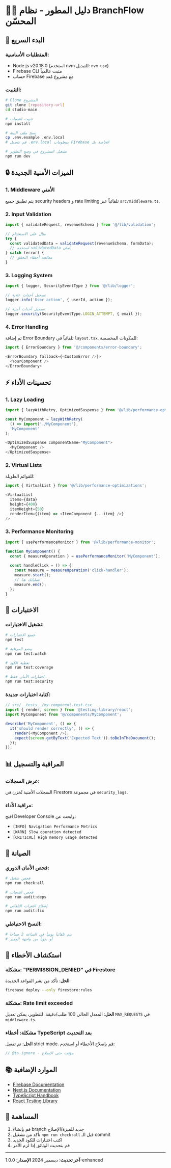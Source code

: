 # 👨‍💻 دليل المطور - نظام BranchFlow المحسّن

## 🚀 البدء السريع

### المتطلبات الأساسية:
- Node.js v20.18.0 (استخدم nvm للتبديل: `nvm use`)
- Firebase CLI مثبت عالمياً
- حساب Firebase مع مشروع مُعد

### التثبيت:
```bash
# Clone المشروع
git clone [repository-url]
cd studio-main

# تثبيت التبعيات
npm install

# نسخ ملف البيئة
cp .env.example .env.local
# قم بتعديل .env.local بمعلومات Firebase الخاصة بك

# تشغيل المشروع في وضع التطوير
npm run dev
```

## 🔒 الميزات الأمنية الجديدة

### 1. Middleware الأمني
يتم تطبيق جميع security headers و rate limiting تلقائياً عبر `src/middleware.ts`.

### 2. Input Validation
```typescript
import { validateRequest, revenueSchema } from '@/lib/validation';

// مثال على الاستخدام
try {
  const validatedData = validateRequest(revenueSchema, formData);
  // استخدم validatedData بأمان
} catch (error) {
  // معالجة أخطاء التحقق
}
```

### 3. Logging System
```typescript
import { logger, SecurityEventType } from '@/lib/logger';

// تسجيل أحداث عادية
logger.info('User action', { userId, action });

// تسجيل أحداث أمنية
logger.security(SecurityEventType.LOGIN_ATTEMPT, { email });
```

### 4. Error Handling
تم إضافة Error Boundary تلقائياً في `layout.tsx`. للمكونات المخصصة:
```typescript
import { ErrorBoundary } from '@/components/error-boundary';

<ErrorBoundary fallback={<CustomError />}>
  <YourComponent />
</ErrorBoundary>
```

## ⚡ تحسينات الأداء

### 1. Lazy Loading
```typescript
import { lazyWithRetry, OptimizedSuspense } from '@/lib/performance-optimizations';

const MyComponent = lazyWithRetry(
  () => import('./MyComponent'),
  'MyComponent'
);

<OptimizedSuspense componentName="MyComponent">
  <MyComponent />
</OptimizedSuspense>
```

### 2. Virtual Lists
للقوائم الطويلة:
```typescript
import { VirtualList } from '@/lib/performance-optimizations';

<VirtualList
  items={data}
  height={400}
  itemHeight={50}
  renderItem={(item) => <ItemComponent {...item} />}
/>
```

### 3. Performance Monitoring
```typescript
import { usePerformanceMonitor } from '@/lib/performance-monitor';

function MyComponent() {
  const { measureOperation } = usePerformanceMonitor('MyComponent');
  
  const handleClick = () => {
    const measure = measureOperation('click-handler');
    measure.start();
    // عملياتك هنا
    measure.end();
  };
}
```

## 🧪 الاختبارات

### تشغيل الاختبارات:
```bash
# جميع الاختبارات
npm test

# وضع المراقبة
npm run test:watch

# تغطية الكود
npm run test:coverage

# اختبارات الأمان فقط
npm run test:security
```

### كتابة اختبارات جديدة:
```typescript
// src/__tests__/my-component.test.tsx
import { render, screen } from '@testing-library/react';
import MyComponent from '@/components/MyComponent';

describe('MyComponent', () => {
  it('should render correctly', () => {
    render(<MyComponent />);
    expect(screen.getByText('Expected Text')).toBeInTheDocument();
  });
});
```

## 📊 المراقبة والتسجيل

### عرض السجلات:
السجلات الأمنية تُخزن في Firestore في مجموعة `security_logs`.

### مراقبة الأداء:
افتح Developer Console وابحث عن:
- `[INFO] Navigation Performance Metrics`
- `[WARN] Slow operation detected`
- `[CRITICAL] High memory usage detected`

## 🔧 الصيانة

### فحص الأمان الدوري:
```bash
# فحص شامل
npm run check:all

# فحص التبعيات
npm run audit:deps

# إصلاح الثغرات التلقائي
npm run audit:fix
```

### النسخ الاحتياطي:
```bash
# يتم تلقائياً يومياً في الساعة 2 صباحاً
# أو يدوياً من واجهة المدير
```

## 🚨 استكشاف الأخطاء

### مشكلة: "PERMISSION_DENIED" في Firestore
**الحل**: تأكد من نشر القواعد الجديدة:
```bash
firebase deploy --only firestore:rules
```

### مشكلة: Rate limit exceeded
**الحل**: المعدل الحالي 100 طلب/دقيقة. للتطوير، يمكن تعديل `MAX_REQUESTS` في `middleware.ts`.

### مشكلة: أخطاء TypeScript بعد التحديث
**الحل**: تم تفعيل strict mode. قم بإصلاح الأخطاء أو استخدم:
```typescript
// @ts-ignore - مؤقت حتى الإصلاح
```

## 📚 الموارد الإضافية

- [Firebase Documentation](https://firebase.google.com/docs)
- [Next.js Documentation](https://nextjs.org/docs)
- [TypeScript Handbook](https://www.typescriptlang.org/docs/)
- [React Testing Library](https://testing-library.com/docs/react-testing-library/intro/)

## 🤝 المساهمة

1. قم بإنشاء branch جديد للميزة/الإصلاح
2. تأكد من تشغيل `npm run check:all` قبل الـ commit
3. اكتب اختبارات للكود الجديد
4. قم بتحديث الوثائق إذا لزم الأمر

---

**آخر تحديث**: ديسمبر 2024
**الإصدار**: 1.0.0-enhanced
